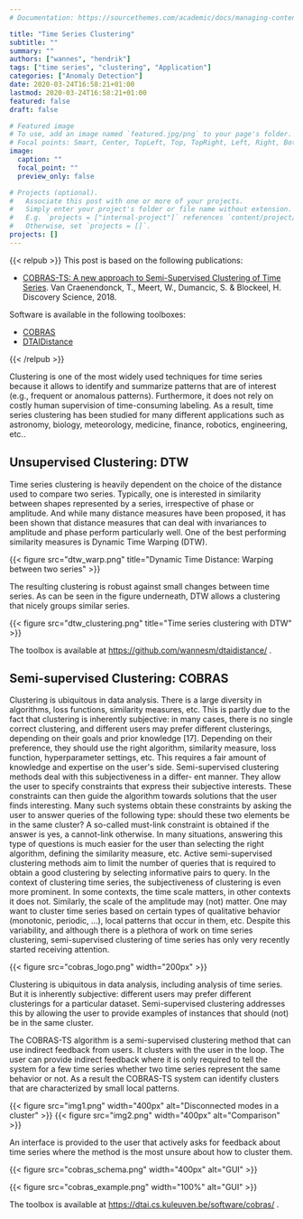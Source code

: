 ```yaml
---
# Documentation: https://sourcethemes.com/academic/docs/managing-content/

title: "Time Series Clustering"
subtitle: ""
summary: ""
authors: ["wannes", "hendrik"]
tags: ["time series", "clustering", "Application"]
categories: ["Anomaly Detection"]
date: 2020-03-24T16:58:21+01:00
lastmod: 2020-03-24T16:58:21+01:00
featured: false
draft: false

# Featured image
# To use, add an image named `featured.jpg/png` to your page's folder.
# Focal points: Smart, Center, TopLeft, Top, TopRight, Left, Right, BottomLeft, Bottom, BottomRight.
image:
  caption: ""
  focal_point: ""
  preview_only: false

# Projects (optional).
#   Associate this post with one or more of your projects.
#   Simply enter your project's folder or file name without extension.
#   E.g. `projects = ["internal-project"]` references `content/project/deep-learning/index.md`.
#   Otherwise, set `projects = []`.
projects: []
---
```



{{< relpub >}}
This post is based on the following publications:

- [COBRAS-TS: A new approach to Semi-Supervised Clustering of Time Series](https://dtai.cs.kuleuven.be/software/cobras/cobras_ts_cameraready.pdf). Van Craenendonck, T., Meert, W., Dumancic, S. & Blockeel, H. Discovery Science, 2018.

Software is available in the following toolboxes:

- [COBRAS](https://dtai.cs.kuleuven.be/software/cobras/)
- [DTAIDistance](https://github.com/wannesm/dtaidistance/)

{{< /relpub >}}

Clustering is one of the most widely used techniques for time series because it allows to identify and summarize patterns that are of interest (e.g., frequent or anomalous patterns). Furthermore, it does not rely on costly human supervision of time-consuming labeling.
As a result, time series clustering has been studied for many different applications such as astronomy, biology, meteorology, medicine, finance, robotics, engineering, etc..

## Unsupervised Clustering: DTW

Time series clustering is heavily dependent on the choice of the distance used to compare two series. Typically, one is interested in similarity between shapes represented by a series, irrespective of phase or amplitude. And while many distance measures have been proposed, it has been shown that distance measures that can deal with invariances to amplitude and phase perform particularly well.
One of the best performing similarity measures is Dynamic Time Warping (DTW).

{{< figure src="dtw_warp.png" title="Dynamic Time Distance: Warping between two series" >}}

The resulting clustering is robust against small changes between time series. As can be seen in the figure underneath, DTW allows a clustering that nicely groups similar series.

{{< figure src="dtw_clustering.png" title="Time series clustering with DTW" >}}


The toolbox is available at https://github.com/wannesm/dtaidistance/ .



## Semi-supervised Clustering: COBRAS

Clustering is ubiquitous in data analysis. There is a large diversity in algorithms, loss functions, similarity measures, etc. This is partly due to the fact that clustering is inherently subjective: in many cases, there is no single correct clustering, and different users may prefer different clusterings, depending on their goals and prior knowledge [17]. Depending on their preference, they should use the right algorithm, similarity measure, loss function, hyperparameter settings, etc. This requires a fair amount of knowledge and expertise on the user's side.
Semi-supervised clustering methods deal with this subjectiveness in a differ- ent manner. They allow the user to specify constraints that express their subjective interests. These constraints can then guide the algorithm towards solutions that the user finds interesting. Many such systems obtain these constraints by asking the user to answer queries of the following type: should these two elements be in the same cluster? A so-called must-link constraint is obtained if the answer is yes, a cannot-link otherwise. In many situations, answering this type of questions is much easier for the user than selecting the right algorithm, defining the similarity measure, etc. Active semi-supervised clustering methods
aim to limit the number of queries that is required to obtain a good clustering by selecting informative pairs to query.
In the context of clustering time series, the subjectiveness of clustering is even more prominent. In some contexts, the time scale matters, in other contexts it does not. Similarly, the scale of the amplitude may (not) matter. One may want to cluster time series based on certain types of qualitative behavior (monotonic, periodic, ...), local patterns that occur in them, etc. Despite this variability, and although there is a plethora of work on time series clustering, semi-supervised clustering of time series has only very recently started receiving attention.

{{< figure src="cobras_logo.png" width="200px" >}}

Clustering is ubiquitous in data analysis, including analysis of time series. But it is inherently subjective: different users may prefer different clusterings for a particular dataset. Semi-supervised clustering addresses this by allowing the user to provide examples of instances that should (not) be in the same cluster. 

The COBRAS-TS algorithm is a semi-supervised clustering method that can use indirect feedback from users. It clusters with the user in the loop. The user can provide indirect feedback where it is only required to tell the system for a few time series whether two time series represent the same behavior or not. As a result the COBRAS-TS system can identify clusters that are characterized by small local patterns.

{{< figure src="img1.png" width="400px" alt="Disconnected modes in a cluster" >}}
{{< figure src="img2.png" width="400px" alt="Comparison" >}}

An interface is provided to the user that actively asks for feedback about time series where the method is the most unsure about how to cluster them.

{{< figure src="cobras_schema.png" width="400px" alt="GUI" >}}

{{< figure src="cobras_example.png" width="100%" alt="GUI" >}}

The toolbox is available at https://dtai.cs.kuleuven.be/software/cobras/ .




